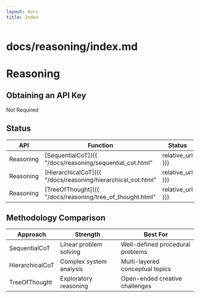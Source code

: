 ```yaml
---      
layout: docs      
title: Index      
---      
```

# docs/reasoning/index.md
# Reasoning

## Obtaining an API Key

Not Required

## Status

| API    | Function          | Status       |      
|--------|-------------------|--------------|      
| Reasoning | [SequentialCoT]({{ "/docs/reasoning/sequential_cot.html" | relative_url }}) | :white_check_mark: Implemented |      
| Reasoning | [HierarchicalCoT]({{ "/docs/reasoning/hierarchical_cot.html" | relative_url }}) | :white_check_mark: Implemented |  
| Reasoning | [TreeOfThought]({{ "/docs/reasoning/tree_of_thought.html" | relative_url }}) | :white_check_mark: Implemented |  

## Methodology Comparison

| Approach       | Strength                          | Best For                          |  
|----------------|-----------------------------------|-----------------------------------|  
| SequentialCoT  | Linear problem solving            | Well-defined procedural problems  |  
| HierarchicalCoT| Complex system analysis           | Multi-layered conceptual topics   |  
| TreeOfThought  | Exploratory reasoning             | Open-ended creative challenges    |  